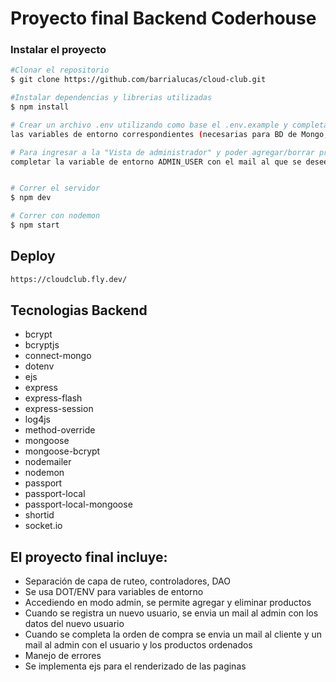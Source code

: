 ﻿# Proyecto final Backend Coderhouse


### Instalar el proyecto
```bash
#Clonar el repositorio
$ git clone https://github.com/barrialucas/cloud-club.git

#Instalar dependencias y librerias utilizadas
$ npm install

# Crear un archivo .env utilizando como base el .env.example y completar 
las variables de entorno correspondientes (necesarias para BD de Mongo, Nodemailer)

# Para ingresar a la "Vista de administrador" y poder agregar/borrar productos, 
completar la variable de entorno ADMIN_USER con el mail al que se desee otorgar acceso.


# Correr el servidor
$ npm dev

# Correr con nodemon
$ npm start
```

## Deploy
```bash
https://cloudclub.fly.dev/
```

## Tecnologias Backend

- bcrypt
- bcryptjs
- connect-mongo
- dotenv
- ejs
- express
- express-flash
- express-session
- log4js
- method-override
- mongoose
- mongoose-bcrypt
- nodemailer
- nodemon
- passport
- passport-local
- passport-local-mongoose
- shortid
- socket.io



## El proyecto final incluye:

- Separación de capa de ruteo, controladores, DAO
- Se usa DOT/ENV para variables de entorno
- Accediendo en modo admin, se permite agregar y eliminar productos
- Cuando se registra un nuevo usuario, se envia un mail al admin con los datos del nuevo usuario
- Cuando se completa la orden de compra se envia un mail al cliente y un mail al admin con el usuario y los productos ordenados
- Manejo de errores
- Se implementa ejs para el renderizado de las paginas
